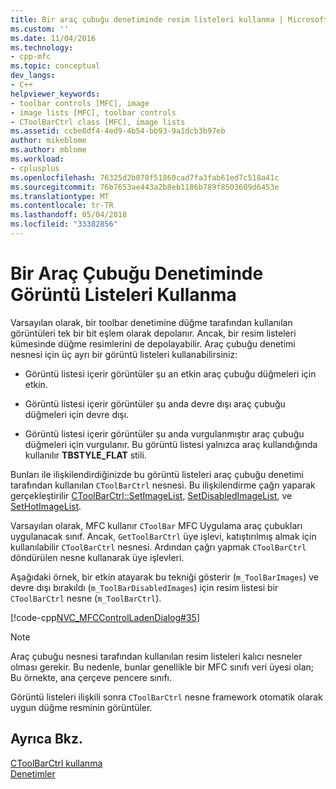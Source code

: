 ```yaml
---
title: Bir araç çubuğu denetiminde resim listeleri kullanma | Microsoft Docs
ms.custom: ''
ms.date: 11/04/2016
ms.technology:
- cpp-mfc
ms.topic: conceptual
dev_langs:
- C++
helpviewer_keywords:
- toolbar controls [MFC], image
- image lists [MFC], toolbar controls
- CToolBarCtrl class [MFC], image lists
ms.assetid: ccbe8df4-4ed9-4b54-bb93-9a1dcb3b97eb
author: mikeblome
ms.author: mblome
ms.workload:
- cplusplus
ms.openlocfilehash: 76325d2b078f51860cad7fa3fab61ed7c518a41c
ms.sourcegitcommit: 76b7653ae443a2b8eb1186b789f8503609d6453e
ms.translationtype: MT
ms.contentlocale: tr-TR
ms.lasthandoff: 05/04/2018
ms.locfileid: "33382856"
---
```

# <a name="using-image-lists-in-a-toolbar-control"></a>Bir Araç Çubuğu Denetiminde Görüntü Listeleri Kullanma
Varsayılan olarak, bir toolbar denetimine düğme tarafından kullanılan görüntüleri tek bir bit eşlem olarak depolanır. Ancak, bir resim listeleri kümesinde düğme resimlerini de depolayabilir. Araç çubuğu denetimi nesnesi için üç ayrı bir görüntü listeleri kullanabilirsiniz:  
  
-   Görüntü listesi içerir görüntüler şu an etkin araç çubuğu düğmeleri için etkin.  
  
-   Görüntü listesi içerir görüntüler şu anda devre dışı araç çubuğu düğmeleri için devre dışı.  
  
-   Görüntü listesi içerir görüntüler şu anda vurgulanmıştır araç çubuğu düğmeleri için vurgulanır. Bu görüntü listesi yalnızca araç kullandığında kullanılır **TBSTYLE_FLAT** stili.  
  
 Bunları ile ilişkilendirdiğinizde bu görüntü listeleri araç çubuğu denetimi tarafından kullanılan `CToolBarCtrl` nesnesi. Bu ilişkilendirme çağrı yaparak gerçekleştirilir [CToolBarCtrl::SetImageList](../mfc/reference/ctoolbarctrl-class.md#setimagelist), [SetDisabledImageList](../mfc/reference/ctoolbarctrl-class.md#setdisabledimagelist), ve [SetHotImageList](../mfc/reference/ctoolbarctrl-class.md#sethotimagelist).  
  
 Varsayılan olarak, MFC kullanır `CToolBar` MFC Uygulama araç çubukları uygulanacak sınıf. Ancak, `GetToolBarCtrl` üye işlevi, katıştırılmış almak için kullanılabilir `CToolBarCtrl` nesnesi. Ardından çağrı yapmak `CToolBarCtrl` döndürülen nesne kullanarak üye işlevleri.  
  
 Aşağıdaki örnek, bir etkin atayarak bu tekniği gösterir (`m_ToolBarImages`) ve devre dışı bırakıldı (`m_ToolBarDisabledImages`) için resim listesi bir `CToolBarCtrl` nesne (`m_ToolBarCtrl`).  
  
 [!code-cpp[NVC_MFCControlLadenDialog#35](../mfc/codesnippet/cpp/using-image-lists-in-a-toolbar-control_1.cpp)]  
  
> [!NOTE]
>  Araç çubuğu nesnesi tarafından kullanılan resim listeleri kalıcı nesneler olması gerekir. Bu nedenle, bunlar genellikle bir MFC sınıfı veri üyesi olan; Bu örnekte, ana çerçeve pencere sınıfı.  
  
 Görüntü listeleri ilişkili sonra `CToolBarCtrl` nesne framework otomatik olarak uygun düğme resminin görüntüler.  
  
## <a name="see-also"></a>Ayrıca Bkz.  
 [CToolBarCtrl kullanma](../mfc/using-ctoolbarctrl.md)   
 [Denetimler](../mfc/controls-mfc.md)

